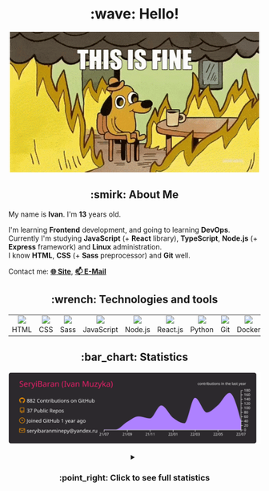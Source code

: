<h1 align="center">:wave: Hello!</h1>

<p align="center"><img src="images/this-is-fine.gif" /></p>

<h2 align="center">:smirk: About Me</h2>

My name is **Ivan**. I'm **13** years old.

I'm learning **Frontend** development, and going to learning **DevOps**.  
Currently I'm studying **JavaScript** (+ **React** library), **TypeScript**, **Node.js** (+ **Express** framework) and **Linux** administration.  
I know **HTML**, **CSS** (+ **Sass** preprocessor) and **Git** well.  

Contact me: [**:globe_with_meridians: Site**](https://seryibaran.github.io), [**:mailbox: E-Mail**](mailto:seryibaranminepy@yandex.ru)

<h2 align="center">:wrench: Technologies and tools</h2>
<table style="border-size:0px" align="center">
  <tr>
    <td style="border: none;" width="90" align="center"><a href="https://developer.mozilla.org/docs/Web/HTML"><img src="https://cdn.iconscout.com/icon/free/png-64/html-1175208.png"></a>HTML</td>
    <td style="border: none;" width="90" align="center"><a href="https://developer.mozilla.org/docs/Web/CSS"><img src="https://cdn.iconscout.com/icon/free/png-64/css-1175237.png"></a>CSS</td>
    <td style="border: none;" width="90" align="center"><a href="https://sass-lang.com/"><img src="https://cdn.iconscout.com/icon/free/png-64/sass-226054.png"></a>Sass</td>
    <td style="border: none;" width="90" align="center"><a href="https://developer.mozilla.org/docs/Web/JavaScript"><img src="https://cdn.iconscout.com/icon/free/png-64/js-3029998.png"></a>JavaScript</td>
    <td style="border: none;" width="90" align="center"><a href="https://nodejs.org"><img src="https://cdn.iconscout.com/icon/free/png-64/node-js-1174925.png"></a>Node.js</td>
    <td style="border: none;" width="90" align="center"><a href="https://reactjs.org/"><img src="https://cdn.iconscout.com/icon/free/png-64/react-282599.png"></a>React.js</td>
    <td style="border: none;" width="90" align="center"><a href="https://www.python.org/"><img src="https://cdn.iconscout.com/icon/free/png-64/python-2-226051.png"></a>Python</td>
    <td style="border: none;" width="90" align="center"><a href="https://git-scm.com/"><img src="https://cdn.iconscout.com/icon/free/png-64/git-225996.png"></a>Git</td>
    <td style="border: none;" width="90" align="center"><a href="https://www.docker.com/"><img src="https://cdn.iconscout.com/icon/free/png-64/docker-2944835.png"></a>Docker</td>
    <td style="border: none;" width="90" align="center"><a href="https://www.kernel.org/"><img src="https://cdn.iconscout.com/icon/free/png-64/linux-1174928.png"></a>Linux</td>
  </tr>
</table>

<h2 align="center">:bar_chart: Statistics</h2>

<p align="center"><img src="https://raw.githubusercontent.com/SeryiBaran/seryibaran/master/profile-summary-card-output/monokai/0-profile-details.svg" /></p>

<details>
  <summary align="center"><h3>:point_right: <b>Click to see full statistics</b></h3></summary>

<!--START_SECTION:waka-->
![Code Time](http://img.shields.io/badge/Code%20Time-0%20secs-blue)

![Profile Views](http://img.shields.io/badge/Profile%20Views-10-blue)

**🐱 My GitHub Data** 

> 🏆 628 Contributions in the Year 2022
 > 
> 📦 253.0 kB Used in GitHub's Storage 
 > 
> 🚫 Not Opted to Hire
 > 
> 📜 47 Public Repositories 
 > 
> 🔑 1 Private Repository 
 > 
**I'm an Early 🐤** 

```text
🌞 Morning    165 commits    █████░░░░░░░░░░░░░░░░░░░░   23.14% 
🌆 Daytime    368 commits    █████████████░░░░░░░░░░░░   51.61% 
🌃 Evening    180 commits    ██████░░░░░░░░░░░░░░░░░░░   25.25% 
🌙 Night      0 commits      ░░░░░░░░░░░░░░░░░░░░░░░░░   0.0%

```
📅 **I'm Most Productive on Wednesday** 

```text
Monday       89 commits     ███░░░░░░░░░░░░░░░░░░░░░░   12.48% 
Tuesday      89 commits     ███░░░░░░░░░░░░░░░░░░░░░░   12.48% 
Wednesday    133 commits    ████░░░░░░░░░░░░░░░░░░░░░   18.65% 
Thursday     90 commits     ███░░░░░░░░░░░░░░░░░░░░░░   12.62% 
Friday       118 commits    ████░░░░░░░░░░░░░░░░░░░░░   16.55% 
Saturday     110 commits    ███░░░░░░░░░░░░░░░░░░░░░░   15.43% 
Sunday       84 commits     ███░░░░░░░░░░░░░░░░░░░░░░   11.78%

```


📊 **This Week I Spent My Time On** 

```text
⌚︎ Time Zone: Europe/Moscow

💬 Programming Languages: 
SCSS                     3 hrs 16 mins       █████████████░░░░░░░░░░░░   54.54% 
HTML                     55 mins             ███░░░░░░░░░░░░░░░░░░░░░░   15.26% 
Markdown                 53 mins             ███░░░░░░░░░░░░░░░░░░░░░░   14.84% 
JavaScript               42 mins             ███░░░░░░░░░░░░░░░░░░░░░░   11.9% 
TypeScript               10 mins             ░░░░░░░░░░░░░░░░░░░░░░░░░   2.78%

🔥 Editors: 
Sublime Text             5 hrs 57 mins       ████████████████████████░   98.86% 
VS Code                  4 mins              ░░░░░░░░░░░░░░░░░░░░░░░░░   1.14%

🐱‍💻 Projects: 
maket--prechu            4 hrs 53 mins       ████████████████████░░░░░   81.27% 
seryibaran.github.io     53 mins             ███░░░░░░░░░░░░░░░░░░░░░░   14.77% 
ddtReactCourse           10 mins             ░░░░░░░░░░░░░░░░░░░░░░░░░   2.78% 
express-test             4 mins              ░░░░░░░░░░░░░░░░░░░░░░░░░   1.14% 
vanilla                  0 secs              ░░░░░░░░░░░░░░░░░░░░░░░░░   0.05%

💻 Operating System: 
Linux                    6 hrs 1 min         █████████████████████████   100.0%

```

**I Mostly Code in JavaScript** 

```text
JavaScript               11 repos            ███████░░░░░░░░░░░░░░░░░░   28.95% 
HTML                     9 repos             ██████░░░░░░░░░░░░░░░░░░░   23.68% 
SCSS                     6 repos             ████░░░░░░░░░░░░░░░░░░░░░   15.79% 
Python                   4 repos             ██░░░░░░░░░░░░░░░░░░░░░░░   10.53% 
CSS                      3 repos             ██░░░░░░░░░░░░░░░░░░░░░░░   7.89%

```


**Timeline**

![Chart not found](https://raw.githubusercontent.com/SeryiBaran/SeryiBaran/master/charts/bar_graph.png) 


 Last Updated on 03/07/2022 16:36:33 UTC
<!--END_SECTION:waka-->

</details>
